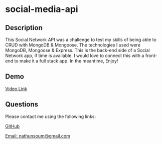 # social-media-api

## Description 

This Social Network API was a challenge to test my skills of being able to CRUD with MongoDB & Mongoose. 
The technologies I used were MongoDB, Mongoose & Express. 
This is the back-end side of a Social Network app, if time is available. I would love to connect this with a front-end to make it a full stack app.
In the meantime, Enjoy! 

## Demo 

[Video Link](https://drive.google.com/file/d/19gHbm179Bo0_gsDKH7nH05zkjL-jcB8S/view)

## Questions

Please contact me using the following links:

[GitHub](https://github.com/natesoum)

[Email: nathunsoum@gmail.com](mailto:nathunsoum@gmail.com)

